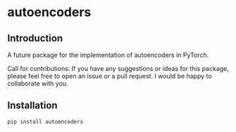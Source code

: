 # autoencoders

## Introduction

A future package for the implementation of autoencoders in PyTorch.

Call for contributions: If you have any suggestions or ideas for this package, please feel free to open an issue or a pull request. I would be happy to collaborate with you.

## Installation

```bash
pip install autoencoders
```

